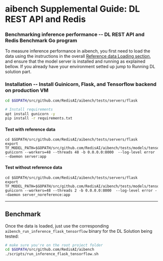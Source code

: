 # aibench Supplemental Guide: DL REST API and Redis


### Benchmarking inference performance -- DL REST API and Redis Benchmark Go program

To measure inference performance in aibench, you first need to load
the data using the instructions in the overall [Reference data Loading section](https://github.com/RedisAI/aibench#reference-data-loading), 
and ensure that the model server is installed and running as explained bellow. If you already have your environment setted up jump to Running DL solution part.



### Installation -- Install Guinicorn, Flask, and Tensorflow backend on production VM


```bash
cd $GOPATH/src/github.com/RedisAI/aibench/tests/servers/flask

# Install requirements
apt install gunicorn -y
pip install -r requirements.txt
```

#### Test with reference data
```
cd $GOPATH/src/github.com/RedisAI/aibench/tests/servers/flask
export TF_MODEL_PATH=$GOPATH/src/github.com/RedisAI/aibench/tests/models/tensorflow/creditcardfraud.pb
gunicorn --workers=48 --threads 48 -b 0.0.0.0:8000  --log-level error --daemon server:app
```

#### Test without reference data
```
cd $GOPATH/src/github.com/RedisAI/aibench/tests/servers/flask
export TF_MODEL_PATH=$GOPATH/src/github.com/RedisAI/aibench/tests/models/tensorflow/creditcardfraud_noreference.pb
gunicorn --workers=48 --threads 2 -b 0.0.0.0:8000  --log-level error --daemon server_noreference:app
```

---

## Benchmark


Once the data is loaded,
just use the corresponding `aibench_run_inference_flask_tensorflow` binary for the DL Solution
being tested:

```bash
# make sure you're on the root project folder
cd $GOPATH/src/github.com/RedisAI/aibench
./scripts/run_inference_flask_tensorflow.sh
```

